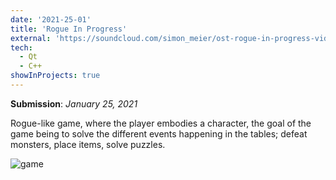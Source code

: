 ```yaml
---
date: '2021-25-01'
title: 'Rogue In Progress'
external: 'https://soundcloud.com/simon_meier/ost-rogue-in-progress-video-game-azoth-theme'
tech:
  - Qt
  - C++
showInProjects: true
---
```


**Submission**: _January 25, 2021_

Rogue-like game, where the player embodies a character, the goal of the game being to solve the different events happening in the tables; defeat monsters, place items, solve puzzles.

![game](https://i.imgur.com/t0FlwX5.png)
